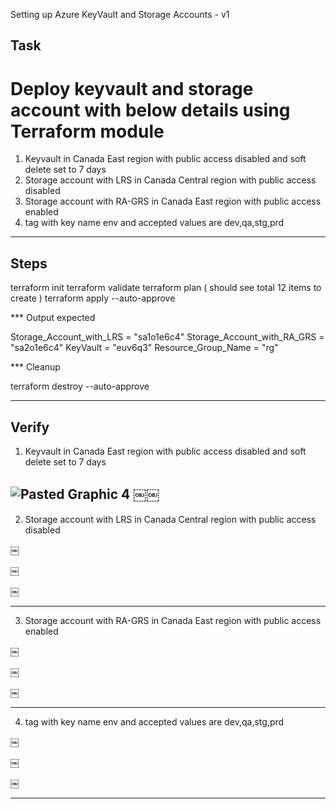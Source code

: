 Setting up Azure KeyVault and Storage Accounts - v1

## Task

# Deploy keyvault and storage account with below details using Terraform module 

1. Keyvault in Canada East region with public access disabled and soft delete set to 7 days
2. Storage account with LRS in Canada Central region with public access disabled 
3. Storage account with RA-GRS in Canada East region with public access enabled 
4. tag with key name env and accepted values are dev,qa,stg,prd

------------------------------------------------------------------------------------------------------------------------

## Steps 

terraform init
terraform validate
terraform plan ( should see total 12 items to create )
terraform apply --auto-approve 

*** Output expected 

Storage_Account_with_LRS = "sa1o1e6c4"
Storage_Account_with_RA_GRS = "sa2o1e6c4"
KeyVault = "euv6q3"
Resource_Group_Name = "rg"

*** Cleanup 

terraform destroy --auto-approve

------------------------------------------------------------------------------------------------------------------------

## Verify

1. Keyvault in Canada East region with public access disabled and soft delete set to 7 days

![Pasted Graphic 4](https://github.com/user-attachments/assets/549c8caf-4cfc-4f20-adfa-07b884a61ec6)
￼￼
------------------------------------------------------------------------------------------------------------------------

2. Storage account with LRS in Canada Central region with public access disabled

￼

￼

￼

------------------------------------------------------------------------------------------------------------------------

3. Storage account with RA-GRS in Canada East region with public access enabled 

￼

￼

￼

------------------------------------------------------------------------------------------------------------------------

4. tag with key name env and accepted values are dev,qa,stg,prd

￼

￼

￼

------------------------------------------------------------------------------------------------------------------------








